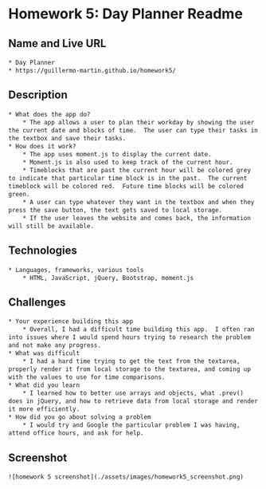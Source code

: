 # Homework 5:  Day Planner Readme

## Name and Live URL
    * Day Planner
    * https://guillermo-martin.github.io/homework5/
## Description
    * What does the app do?
        * The app allows a user to plan their workday by showing the user the current date and blocks of time.  The user can type their tasks in the textbox and save their tasks.
    * How does it work?
        * The app uses moment.js to display the current date.
        * Moment.js is also used to keep track of the current hour.
        * Timeblocks that are past the current hour will be colored grey to indicate that particular time block is in the past.  The current timeblock will be colored red.  Future time blocks will be colored green.
        * A user can type whatever they want in the textbox and when they press the save button, the text gets saved to local storage.
        * If the user leaves the website and comes back, the information will still be available.
## Technologies
    * Languages, frameworks, various tools
        * HTML, JavaScript, jQuery, Bootstrap, moment.js
## Challenges
    * Your experience building this app
        * Overall, I had a difficult time building this app.  I often ran into issues where I would spend hours trying to research the problem and not make any progress.
    * What was difficult
        * I had a hard time trying to get the text from the textarea, properly render it from local storage to the textarea, and coming up with the values to use for time comparisons.
    * What did you learn
        * I learned how to better use arrays and objects, what .prev() does in jQuery, and how to retrieve data from local storage and render it more efficiently.
    * How did you go about solving a problem
        * I would try and Google the particular problem I was having, attend office hours, and ask for help.
## Screenshot
    ![homework 5 screenshot](./assets/images/homework5_screenshot.png)
